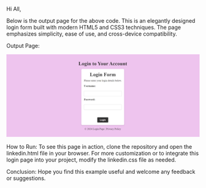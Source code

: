 Hi All,

Below is the output page for the above code. This is an elegantly designed login form built with modern HTML5 and CSS3 techniques. The page emphasizes simplicity, ease of use, and cross-device compatibility.

Output Page:

![Output page](Output.png)

How to Run:
To see this page in action, clone the repository and open the linkedin.html file in your browser. For more customization or to integrate this login page into your project, modify the linkedin.css file as needed.

Conclusion:
Hope you find this example useful and welcome any feedback or suggestions.
